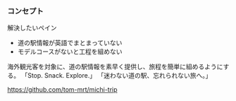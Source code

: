 ### コンセプト
解決したいペイン
- 道の駅情報が英語でまとまっていない
- モデルコースがないと工程を組めない

海外観光客を対象に、道の駅情報を素早く提供し、旅程を簡単に組めるようにする。
「Stop. Snack. Explore.」
「迷わない道の駅、忘れられない旅へ。」

https://github.com/tom-mrt/michi-trip


